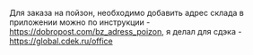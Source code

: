 Для заказа на пойзон, необходимо добавить адрес склада в приложении можно по инструкции - https://dobropost.com/bz_adress_poizon, я делал для сдэка - https://global.cdek.ru/office